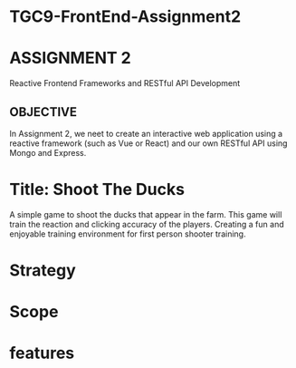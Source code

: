 # TGC9-FrontEnd-Assignment2

# ASSIGNMENT 2
Reactive Frontend Frameworks and RESTful API Development

## OBJECTIVE
In Assignment 2,  we neet to create an interactive web application using a reactive framework (such as Vue or React) and our own RESTful API using Mongo and Express.

# Title: Shoot The Ducks
A simple game to shoot the ducks that appear in the farm. This game will train the reaction and clicking accuracy of the players. Creating a fun and enjoyable training environment for first person shooter training.

# Strategy

# Scope

# features

